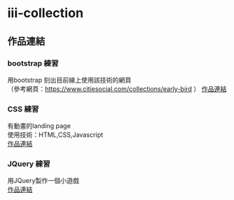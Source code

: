 # iii-collection


## 作品連結
### bootstrap 練習
  用bootstrap 刻出目前線上使用該技術的網頁
  <br/>
  （參考網頁：https://www.citiesocial.com/collections/early-bird ）
  [作品連結](https://chiamaureen.github.io/iii-collection/bshomework.html)
  
  
### CSS 練習
  有動畫的landing page
    <br/>
    使用技術：HTML,CSS,Javascript
    <br/>
[作品連結](https://chiamaureen.github.io/iii-collection/landingpage/2.monster.html)

### JQuery 練習
   用JQuery製作一個小遊戲
      <br/>
[作品連結](https://chiamaureen.github.io/iii-collection/Jquery/2.jshomework.html)
